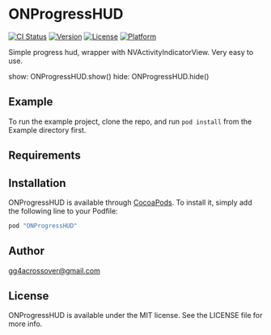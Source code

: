 # ONProgressHUD

[![CI Status](http://img.shields.io/travis/gg4acrossover@gmail.com/ONProgressHUD.svg?style=flat)](https://travis-ci.org/gg4acrossover@gmail.com/ONProgressHUD)
[![Version](https://img.shields.io/cocoapods/v/ONProgressHUD.svg?style=flat)](http://cocoapods.org/pods/ONProgressHUD)
[![License](https://img.shields.io/cocoapods/l/ONProgressHUD.svg?style=flat)](http://cocoapods.org/pods/ONProgressHUD)
[![Platform](https://img.shields.io/cocoapods/p/ONProgressHUD.svg?style=flat)](http://cocoapods.org/pods/ONProgressHUD)

Simple progress hud, wrapper with NVActivityIndicatorView.
Very easy to use.

show: ONProgressHUD.show()
hide: ONProgressHUD.hide()

## Example

To run the example project, clone the repo, and run `pod install` from the Example directory first.

## Requirements

## Installation

ONProgressHUD is available through [CocoaPods](http://cocoapods.org). To install
it, simply add the following line to your Podfile:

```ruby
pod "ONProgressHUD"
```

## Author

gg4acrossover@gmail.com

## License

ONProgressHUD is available under the MIT license. See the LICENSE file for more info.
